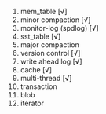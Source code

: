 1. mem_table [√]
2. minor compaction [√]
3. monitor-log (spdlog) [√]
4. sst_table [√]
5. major compaction
6. version control [√]
7. write ahead log [√]
8. cache [√]
9. multi-thread [√]
10. transaction
11. blob
12. iterator